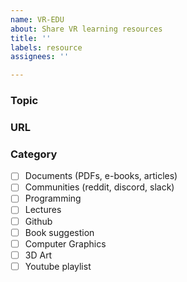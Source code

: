 ```yaml
---
name: VR-EDU
about: Share VR learning resources
title: ''
labels: resource
assignees: ''

---
```


<!--
Thanks for contributing! Resources should provide a guided path for learners or talk about anything realted to VR development, experiences, projects, experiments, etc... 

Please submit quality content. 
-->

### Topic
<!-- the original title from the article, repository, ... -->

###  URL

### Category
* [ ] Documents (PDFs, e-books, articles)
* [ ] Communities (reddit, discord, slack)
* [ ] Programming
* [ ] Lectures
* [ ] Github
* [ ] Book suggestion
* [ ] Computer Graphics
* [ ] 3D Art
* [ ] Youtube playlist
